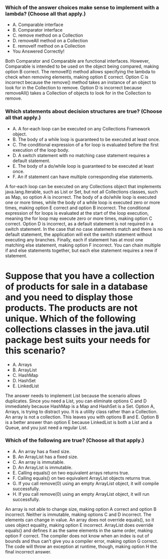 ### Which of the answer choices make sense to implement with a lambda? (Choose all that apply.)
* A. Comparable interface
* B. Comparator interface
* C. remove method on a Collection
* D. removeAll method on a Collection
* E. removeIf method on a Collection
* You Answered Correctly!
    
Both Comparator and Comparable are functional interfaces.
However, Comparable is intended to be used on the object being compared, making option B correct.
The removeIf() method allows specifying the lambda to check when removing elements, making option E correct.
Option C is incorrect because the remove() method takes an instance of an object to look for in the Collection to remove.
Option D is incorrect because removeAll() takes a Collection of objects to look for in the Collection to remove.

### Which statements about decision structures are true? (Choose all that apply.)
* A. A for-each loop can be executed on any Collections Framework object.
* B. The body of a while loop is guaranteed to be executed at least once.
* C. The conditional expression of a for loop is evaluated before the first execution of the loop body.
* D. A switch statement with no matching case statement requires a default statement.
* E. The body of a do/while loop is guaranteed to be executed at least once.
* F. An if statement can have multiple corresponding else statements.

A for-each loop can be executed on any Collections object that implements java.lang.Iterable, such as List or Set, but not all Collections classes, such as Map, so option A is incorrect.
The body of a do/while loop is executed one or more times, while the body of a while loop is executed zero or more times, making option E correct and option B incorrect.
The conditional expression of for loops is evaluated at the start of the loop execution, meaning the for loop may execute zero or more times, making option C correct.
Option D is incorrect, as a default statement is not required in a switch statement.
In the case that no case statements match and there is no default statement, the application will exit the switch statement without executing any branches.
Finally, each if statement has at most one matching else statement, making option F incorrect.
You can chain multiple if and else statements together, but each else statement requires a new if statement.

# Suppose that you have a collection of products for sale in a database and you need to display those products. The products are not unique. Which of the following collections classes in the java.util package best suits your needs for this scenario?
*  A. Arrays
*  B. ArrayList
*  C. HashMap
*  D. HashSet
*  E. LinkedList

The answer needs to implement List because the scenario allows duplicates.
Since you need a List, you can eliminate options C and D immediately because HashMap is a Map and HashSet is a Set.
Option A, Arrays, is trying to distract you. It is a utility class rather than a Collection.
An array is not a collection. This leaves you with options B and E.
Option B is a better answer than option E because LinkedList is both a List and a Queue, and you just need a regular List.

### Which of the following are true? (Choose all that apply.)
*  A. An array has a fixed size.
*  B. An ArrayList has a fixed size.
*  C. An array is immutable.
*  D. An ArrayList is immutable.
*  E. Calling equals() on two equivalent arrays returns true.
*  F. Calling equals() on two equivalent ArrayList objects returns true.
*  G. If you call remove(0) using an empty ArrayList object, it will compile successfully.
*  H. If you call remove(0) using an empty ArrayList object, it will run successfully.

An array is not able to change size, making option A correct and option B incorrect.
Neither is immutable, making options C and D incorrect. The elements can change in value.
An array does not override equals(), so it uses object equality, making option E incorrect.
ArrayList does override equals() and defines it as the same elements in the same order, making option F correct.
The compiler does not know when an index is out of bounds and thus can’t give you a compiler error, making option G correct.
The code will throw an exception at runtime, though, making option H the final incorrect answer.